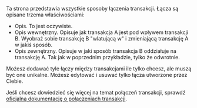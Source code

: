 Ta strona przedstawia wszystkie sposoby łączenia transakcji. Łącza są opisane trzema właściwościami:

* Opis. To jest oczywiste.
* Opis wewnętrzny. Opisuje jak transakcja A jest pod wpływem transakcji B. Wyobraź sobie transakcję B "wlatującą w" i zmieniającą transakcję A w jakiś sposób.
* Opis zewnętrzny. Opisuje w jaki sposób transakcja B oddziałuje na transakcję A. Tak jak w poprzednim przykładzie, tylko że odwrotnie.

Możesz dodawać tyle łączy między transakcjami ile tylko chcesz, ale muszą być one unikalne. Możesz edytować i usuwać tylko łącza utworzone przez Ciebie.

Jeśli chcesz dowiedzieć się więcej na temat połączeń transakcji, sprawdź [oficjalną dokumentację o połączeniach transakcji](https://firefly-iii.readthedocs.io/en/latest/advanced/links.html).